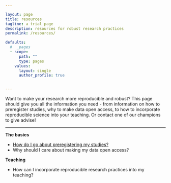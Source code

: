 ```yaml
---

layout: page
title: resources
tagline: a trial page
description: resources for robust research practices
permalink: /resources/

defaults:
  #  _pages
  - scope:
      path: ""
      type: pages
    values:
      layout: single
      author_profile: true


---
```


Want to make your research more reproducible and robust? This page should give you all the information you need - from information on how to preregister studies, why to make data open access, to how to incorporate reproducible science into your teaching. Or contact one of our champions to give advise!

---

**The basics**

* [How do I go about preregistering my studies?](resource_1.html)
* Why should I care about making my data open access?

**Teaching**

* How can I incorporate reproducible research practices into my teaching?
